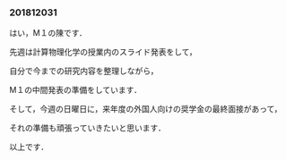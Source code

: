 ### 201812031

はい，M１の陳です．

先週は計算物理化学の授業内のスライド発表をして，

自分で今までの研究内容を整理しながら，

M１の中間発表の準備をしています．

そして，今週の日曜日に，来年度の外国人向けの奨学金の最終面接があって，

それの準備も頑張っていきたいと思います．

以上です．

